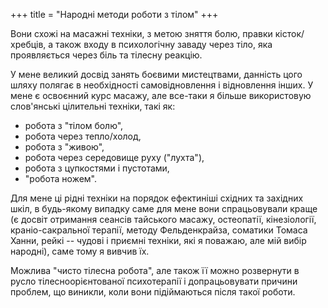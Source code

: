 +++
title = "Народні методи роботи з тілом"
+++

Вони схожі на масажні техніки, з метою зняття болю, правки кісток/хребців, а також входу в психологічну заваду через тіло, яка проявляється через біль та тілесну реакцію.

У мене великий досвід занять боєвими мистецтвами, данність цого шляху полягає в необхідності самовідновлення і відновлення інших. У мене є освоєнний курс масажу, але все-таки я більше використовую слов'янські цілительні техніки, такі як:

- робота з "тілом болю",
- робота через тепло/холод,
- робота з "живою",
- робота через середовище руху ("лухта"),
- робота з цупкостями і пустотами,
- "робота ножем".

<!--more-->

Для мене ці рідні техніки на порядок ефектиніші східних та західних шкіл, в будь-якому випадку саме для мене вони спрацьовували краще (є досвіт отримання сеансів тайського масажу, остеопатії, кінезіології, краніо-сакральної терапії, методу Фельденкрайза, соматики Томаса Ханни, рейкі -- чудові і приємні техніки, які я поважаю, але мій вибір народні), саме тому я вивчив їх.

Можлива "чисто тілесна робота", але також її можно розвернути в русло тілесноорієнтованої психотерапії і допрацьовувати причини проблем, що виникли, коли вони підіймаються після такої роботи.